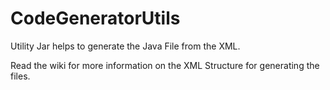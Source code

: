# CodeGeneratorUtils

Utility Jar helps to generate the Java File from the XML. 

Read the wiki for more information on the XML Structure for generating the files.
